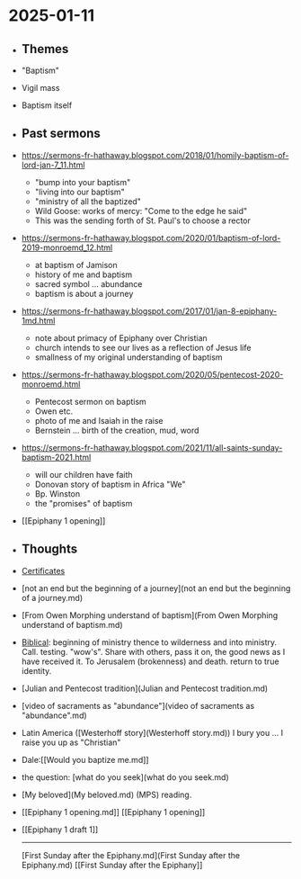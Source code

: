 # 2025-01-11
- ## Themes
- "Baptism"
- Vigil mass
- Baptism itself
- ## Past sermons
- https://sermons-fr-hathaway.blogspot.com/2018/01/homily-baptism-of-lord-jan-7_11.html
	- "bump into your baptism"
	- "living into our baptism"
	- "ministry of all the baptized"
	- Wild Goose: works of mercy: "Come to the edge he said"
	- This was the sending forth of St. Paul's to choose a rector
- https://sermons-fr-hathaway.blogspot.com/2020/01/baptism-of-lord-2019-monroemd_12.html
	- at baptism of Jamison
	- history of me and baptism
	- sacred symbol … abundance
	- baptism is about a journey
- https://sermons-fr-hathaway.blogspot.com/2017/01/jan-8-epiphany-1md.html
	- note about primacy of Epiphany over Christian
	- church intends to see our lives as a reflection of Jesus life
	- smallness of my original understanding of baptism
- https://sermons-fr-hathaway.blogspot.com/2020/05/pentecost-2020-monroemd.html
	- Pentecost sermon on baptism
	- Owen etc.
	- photo of me and Isaiah in the raise
	- Bernstein … birth of the creation, mud, word
- https://sermons-fr-hathaway.blogspot.com/2021/11/all-saints-sunday-baptism-2021.html
	- will our children have faith
	- Donovan story of baptism in Africa "We"
	- Bp. Winston
	- the "promises" of baptism
- [[Epiphany 1 opening]]
- ## Thoughts
- [Certificates](Certificates.md)
- [not an end but the beginning of a journey](not an end but the beginning of a journey.md)
- [From Owen Morphing understand of baptism](From Owen Morphing understand of baptism.md)
- [Biblical](Biblical.md): 
  beginning of ministry thence to wilderness and into ministry. Call. testing. "wow's". Share with others, pass it on, the good news as I have received it. To Jerusalem (brokenness) and death. return to true identity.
- [Julian and Pentecost tradition](Julian and Pentecost tradition.md)
- [video of sacraments as "abundance"](video of sacraments as "abundance".md)
- Latin America ([Westerhoff story](Westerhoff story.md)) I bury you … I raise you up as "Christian"
- Dale:[[Would you baptize me.md]]
- the question: [what do you seek](what do you seek.md)
- [My beloved](My beloved.md) (MPS) reading.
- [[Epiphany 1 opening.md]] [[Epiphany 1 opening]]
- [[Epiphany 1 draft 1]] 
  
  
  ---
  
  [First Sunday after the Epiphany.md](First Sunday after the Epiphany.md) [[First Sunday after the Epiphany]]